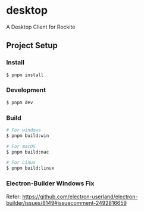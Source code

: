 # desktop

A Desktop Client for Rockite

## Project Setup

### Install

```bash
$ pnpm install
```

### Development

```bash
$ pnpm dev
```

### Build

```bash
# For windows
$ pnpm build:win

# For macOS
$ pnpm build:mac

# For Linux
$ pnpm build:linux
```

### Electron-Builder Windows Fix

Refer: https://github.com/electron-userland/electron-builder/issues/8149#issuecomment-2492816659

